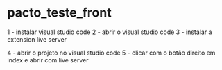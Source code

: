 # pacto_teste_front

 1 - instalar visual studio code
 2 - abrir o visual studio code
 3 - instalar a extension live server

 4 - abrir o projeto no visual studio code
 5 - clicar com o botão direito em index e abrir com live server

